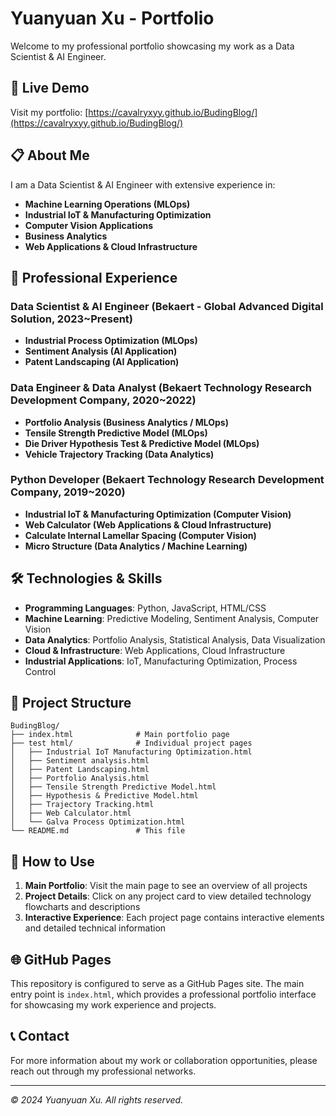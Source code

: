 # Yuanyuan Xu - Portfolio

Welcome to my professional portfolio showcasing my work as a Data Scientist & AI Engineer.

## 🚀 Live Demo

Visit my portfolio: [https://cavalryxyy.github.io/BudingBlog/](https://cavalryxyy.github.io/BudingBlog/)

## 📋 About Me

I am a Data Scientist & AI Engineer with extensive experience in:
- **Machine Learning Operations (MLOps)**
- **Industrial IoT & Manufacturing Optimization**
- **Computer Vision Applications**
- **Business Analytics**
- **Web Applications & Cloud Infrastructure**

## 🏢 Professional Experience

### Data Scientist & AI Engineer (Bekaert - Global Advanced Digital Solution, 2023~Present)
- **Industrial Process Optimization (MLOps)**
- **Sentiment Analysis (AI Application)**
- **Patent Landscaping (AI Application)**

### Data Engineer & Data Analyst (Bekaert Technology Research Development Company, 2020~2022)
- **Portfolio Analysis (Business Analytics / MLOps)**
- **Tensile Strength Predictive Model (MLOps)**
- **Die Driver Hypothesis Test & Predictive Model (MLOps)**
- **Vehicle Trajectory Tracking (Data Analytics)**

### Python Developer (Bekaert Technology Research Development Company, 2019~2020)
- **Industrial IoT & Manufacturing Optimization (Computer Vision)**
- **Web Calculator (Web Applications & Cloud Infrastructure)**
- **Calculate Internal Lamellar Spacing (Computer Vision)**
- **Micro Structure (Data Analytics / Machine Learning)**

## 🛠️ Technologies & Skills

- **Programming Languages**: Python, JavaScript, HTML/CSS
- **Machine Learning**: Predictive Modeling, Sentiment Analysis, Computer Vision
- **Data Analytics**: Portfolio Analysis, Statistical Analysis, Data Visualization
- **Cloud & Infrastructure**: Web Applications, Cloud Infrastructure
- **Industrial Applications**: IoT, Manufacturing Optimization, Process Control

## 📁 Project Structure

```
BudingBlog/
├── index.html              # Main portfolio page
├── test html/              # Individual project pages
│   ├── Industrial IoT Manufacturing Optimization.html
│   ├── Sentiment analysis.html
│   ├── Patent Landscaping.html
│   ├── Portfolio Analysis.html
│   ├── Tensile Strength Predictive Model.html
│   ├── Hypothesis & Predictive Model.html
│   ├── Trajectory Tracking.html
│   ├── Web Calculator.html
│   └── Galva Process Optimization.html
└── README.md               # This file
```

## 🎯 How to Use

1. **Main Portfolio**: Visit the main page to see an overview of all projects
2. **Project Details**: Click on any project card to view detailed technology flowcharts and descriptions
3. **Interactive Experience**: Each project page contains interactive elements and detailed technical information

## 🌐 GitHub Pages

This repository is configured to serve as a GitHub Pages site. The main entry point is `index.html`, which provides a professional portfolio interface for showcasing my work experience and projects.

## 📞 Contact

For more information about my work or collaboration opportunities, please reach out through my professional networks.

---

*© 2024 Yuanyuan Xu. All rights reserved.*
